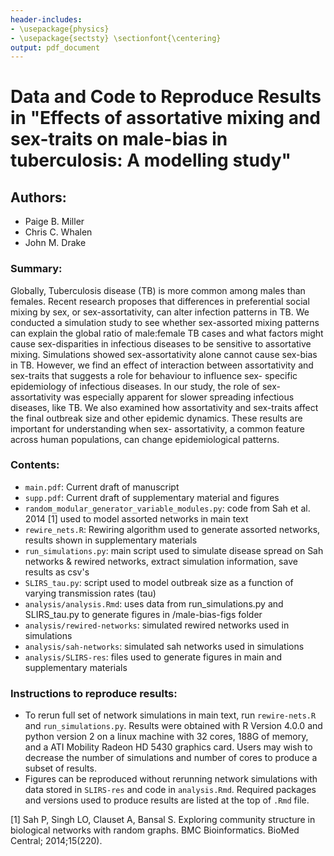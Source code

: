 ```yaml
---
header-includes:
- \usepackage{physics}
- \usepackage{sectsty} \sectionfont{\centering}
output: pdf_document
---
```


# Data and Code to Reproduce Results in "Effects of assortative mixing and sex-traits on male-bias in tuberculosis: A modelling study" 

## Authors: 

* Paige B. Miller
* Chris C. Whalen
* John M. Drake

### Summary: 

Globally, Tuberculosis disease (TB) is more common among males than females. Recent research proposesthat differences in preferential social mixing by sex, or sex-assortativity, can alter infection patterns in TB. Weconducted a simulation study to see whether sex-assorted mixing patterns can explain the global ratio ofmale:female TB cases and what factors might cause sex-disparities in infectious diseases to be sensitive toassortative mixing. Simulations showed sex-assortativity alone cannot cause sex-bias in TB. However, we findan effect of interaction between assortativity and sex-traits that suggests a role for behaviour to influence sex-specific epidemiology of infectious diseases. In our study, the role of sex-assortativity was especially apparentfor slower spreading infectious diseases, like TB. We also examined how assortativity and sex-traits affect thefinal outbreak size and other epidemic dynamics. These results are important for understanding when sex-assortativity, a common feature across human populations, can change epidemiological patterns.

### Contents: 

* `main.pdf`: Current draft of manuscript
* `supp.pdf`: Current draft of supplementary material and figures
* `random_modular_generator_variable_modules.py`: code from Sah et al. 2014 [1] used to model assorted networks in main text
* `rewire_nets.R`: Rewiring algorithm used to generate assorted networks, results shown in supplementary materials
* `run_simulations.py`: main script used to simulate disease spread on Sah networks & rewired networks, extract simulation information, save results as csv's
* `SLIRS_tau.py`: script used to model outbreak size as a function of varying transmission rates (tau)
* `analysis/analysis.Rmd`: uses data from run_simulations.py and SLIRS_tau.py to generate figures in /male-bias-figs folder
* `analysis/rewired-networks`: simulated rewired networks used in simulations
* `analysis/sah-networks`: simulated sah networks used in simulations
* `analysis/SLIRS-res`: files used to generate figures in main and supplementary materials

### Instructions to reproduce results: 

* To rerun full set of network simulations in main text, run `rewire-nets.R` and `run_simulations.py`. Results were obtained with R Version 4.0.0 and python version 2 on a linux machine with 32 cores, 188G of memory, and a ATI Mobility Radeon HD 5430 graphics card. Users may wish to decrease the number of simulations and number of cores to produce a subset of results. 
* Figures can be reproduced without rerunning network simulations with data stored in `SLIRS-res` and code in `analysis.Rmd`. Required packages and versions used to produce results are listed at the top of `.Rmd` file. 

[1] Sah P, Singh LO, Clauset A, Bansal S. Exploring community structure in biological networks with random graphs. BMC Bioinformatics. BioMed Central; 2014;15(220).
